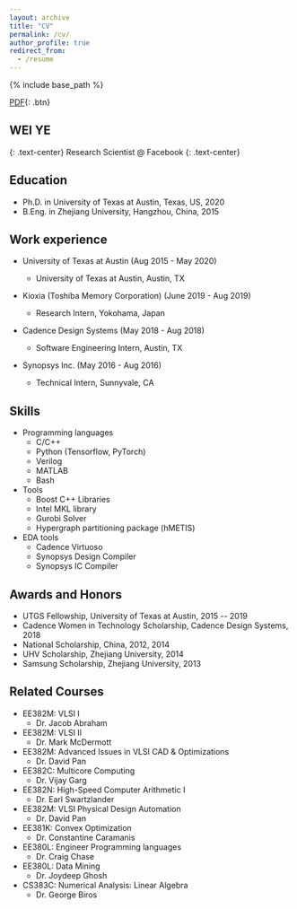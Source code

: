 ```yaml
---
layout: archive
title: "CV"
permalink: /cv/
author_profile: true
redirect_from:
  - /resume
---
```


{% include base_path %}

[PDF](/files/resume.pdf){: .btn}

## WEI YE
{: .text-center}
Research Scientist @ Facebook
{: .text-center}

Education
------
* Ph.D. in University of Texas at Austin, Texas, US, 2020
* B.Eng. in Zhejiang University, Hangzhou, China, 2015


Work experience
------
* University of Texas at Austin (Aug 2015 - May 2020) 
  * University of Texas at Austin, Austin, TX

* Kioxia (Toshiba Memory Corporation) (June 2019 - Aug 2019) 
  * Research Intern, Yokohama, Japan

* Cadence Design Systems (May 2018 - Aug 2018) 
  * Software Engineering Intern, Austin, TX

* Synopsys Inc. (May 2016 - Aug 2016) 
  * Technical Intern, Sunnyvale, CA


Skills
------
* Programming languages
  * C/C++ 
  * Python (Tensorflow, PyTorch)
  * Verilog
  * MATLAB
  * Bash
* Tools
  * Boost C++ Libraries
  * Intel MKL library
  * Gurobi Solver
  * Hypergraph partitioning package (hMETIS) 
* EDA tools
  * Cadence Virtuoso 
  * Synopsys Design Compiler
  * Synopsys IC Compiler
  

Awards and Honors
------
* UTGS Fellowship, University of Texas at Austin, 2015 -- 2019
* Cadence Women in Technology Scholarship, Cadence Design Systems, 2018
* National Scholarship, China, 2012, 2014
* UHV Scholarship, Zhejiang University, 2014
* Samsung Scholarship, Zhejiang University, 2013


Related Courses 
------
* EE382M: VLSI I
  * Dr. Jacob Abraham 
* EE382M: VLSI II 
  * Dr. Mark McDermott
* EE382M: Advanced Issues in VLSI CAD \& Optimizations
  * Dr. David Pan 
* EE382C: Multicore Computing                   
  * Dr. Vijay Garg
* EE382N: High-Speed Computer Arithmetic I
  * Dr. Earl Swartzlander
* EE382M: VLSI Physical Design Automation
  * Dr. David Pan
* EE381K: Convex Optimization
  * Dr. Constantine Caramanis
* EE380L: Engineer Programming languages
  * Dr. Craig Chase
* EE380L: Data Mining                           
  * Dr. Joydeep Ghosh
* CS383C: Numerical Analysis: Linear Algebra
  * Dr. George Biros
